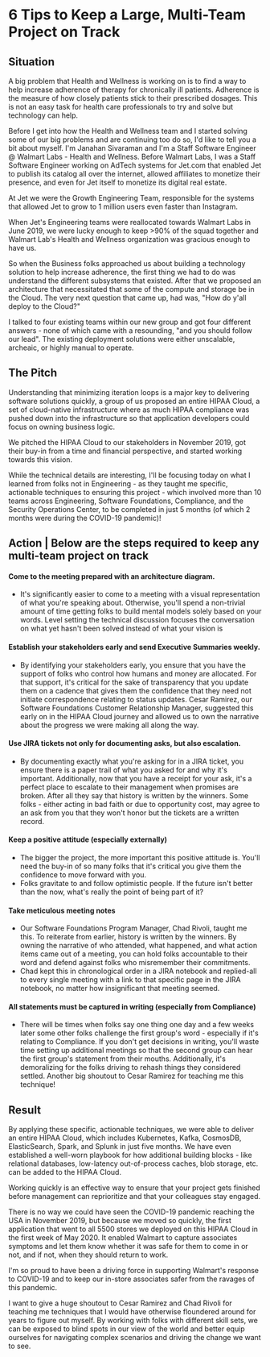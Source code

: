 # 6 Tips to Keep a Large, Multi-Team Project on Track

## Situation

A big problem that Health and Wellness is working on is to find a way to help increase adherence of therapy for chronically ill patients. Adherence is the measure of how closely patients stick to their prescribed dosages. This is not an easy task for health care professionals to try and solve but technology can help.

Before I get into how the Health and Wellness team and I started solving some of our big problems and are continuing too do so, I'd like to tell you a bit about myself. I'm Janahan Sivaraman and I'm a Staff Software Engineer @ Walmart Labs - Health and Wellness. Before Walmart Labs, I was a Staff Software Engineer working on AdTech systems for Jet.com that enabled Jet to publish its catalog all over the internet, allowed affiliates to monetize their presence, and even for Jet itself to monetize its digital real estate.

At Jet we were the Growth Engineering Team, responsible for the systems that allowed Jet to grow to 1 million users even faster than Instagram.

When Jet's Engineering teams were reallocated towards Walmart Labs in June 2019, we were lucky enough to keep >90% of the squad together and Walmart Lab's Health and Wellness organization was gracious enough to have us. 

So when the Business folks approached us about building a technology solution to help increase adherence, the first thing we had to do was understand the different subsystems that existed. After that we proposed an architecture that necessitated that some of the compute and storage be in the Cloud. The very next question that came up, had was, "How do y'all deploy to the Cloud?"

I talked to four existing teams within our new group and got four different answers - none of which came with a resounding, "and you should follow our lead". The existing deployment solutions were either unscalable, archeaic, or highly manual to operate.

## The Pitch

Understanding that minimizing iteration loops is a major key to delivering software solutions quickly, a group of us proposed an entire HIPAA Cloud, a set of cloud-native infrastructure where as much HIPAA compliance was pushed down into the infrastructure so that application developers could focus on owning business logic.

We pitched the HIPAA Cloud to our stakeholders in November 2019, got their buy-in from a time and financial perspective, and started working towards this vision.

While the technical details are interesting, I'll be focusing today on what I learned from folks not in Engineering - as they taught me specific, actionable techniques to ensuring this project - which involved more than 10 teams across Engineering, Software Foundations, Compliance, and the Security Operations Center, to be completed in just 5 months (of which 2 months were during the COVID-19 pandemic)!

## Action | Below are the steps required to keep any multi-team project on track 

#### Come to the meeting prepared with an architecture diagram.
  * It's significantly easier to come to a meeting with a visual representation of what you're speaking about. Otherwise, you'll spend a non-trivial amount of time getting folks to build mental models solely based on your words. Level setting the technical discussion focuses the conversation on what yet hasn't been solved instead of what your vision is
  
#### Establish your stakeholders early and send Executive Summaries weekly.
  * By identifying your stakeholders early, you ensure that you have the support of folks who control how humans and money are allocated. For that support, it's critical for the sake of transparency that you update them on a cadence that gives them the confidence that they need not initiate correspondence relating to status updates. Cesar Ramirez, our Software Foundations Customer Relationship Manager, suggested this early on in the HIPAA Cloud journey and allowed us to own the narrative about the progress we were making all along the way.
  
#### Use JIRA tickets not only for documenting asks, but also escalation.
  * By documenting exactly what you're asking for in a JIRA ticket, you ensure there is a paper trail of what you asked for and why it's important. Additionally, now that you have a receipt for your ask, it's a perfect place to escalate to their management when promises are broken. After all they say that history is written by the winners. Some folks - either acting in bad faith or due to opportunity cost, may agree to an ask from you that they won't honor but the tickets are a written record.
  
#### Keep a positive attitude (especially externally) 
 * The bigger the project, the more important this positive attitude is. You'll need the buy-in of so many folks that it's critical you give them the confidence to move forward with you.
 * Folks gravitate to and follow optimistic people. If the future isn't better than the now, what's really the point of being part of it?
 
#### Take meticulous meeting notes
 * Our Software Foundations Program Manager, Chad Rivoli, taught me this. To reiterate from earlier, history is written by the winners. By owning the narrative of who attended, what happened, and what action items came out of a meeting, you can hold folks accountable to their word and defend against folks who misremember their commitments.
 * Chad kept this in chronological order in a JIRA notebook and replied-all to every single meeting with a link to that specific page in the JIRA notebook, no matter how insignificant that meeting seemed.
 
#### All statements must be captured in writing (especially from Compliance)
  * There will be times when folks say one thing one day and a few weeks later some other folks challenge the first group's word - especially if it's relating to Compliance. If you don't get decisions in writing, you'll waste time setting up additional meetings so that the second group can hear the first group's statement from their mouths. Additionally, it's demoralizing for the folks driving to rehash things they considered settled. Another big shoutout to Cesar Ramirez for teaching me this technique!

## Result

By applying these specific, actionable techniques, we were able to deliver an entire HIPAA Cloud, which includes Kubernetes, Kafka, CosmosDB, ElasticSearch, Spark, and Splunk in just five months. We have even established a well-worn playbook for how additional building blocks - like relational databases, low-latency out-of-process caches, blob storage, etc. can be added to the HIPAA Cloud.

Working quickly is an effective way to ensure that your project gets finished before management can reprioritize and that your colleagues stay engaged. 

There is no way we could have seen the COVID-19 pandemic reaching the USA in November 2019, but because we moved so quickly, the first application that went to all 5500 stores we deployed on this HIPAA Cloud in the first week of May 2020. It enabled Walmart to capture associates symptoms and let them know whether it was safe for them to come in or not, and if not, when they should return to work.

I'm so proud to have been a driving force in supporting Walmart's response to COVID-19 and to keep our in-store associates safer from the ravages of this pandemic.

I want to give a huge shoutout to Cesar Ramirez and Chad Rivoli for teaching me techniques that I would have otherwise floundered around for years to figure out myself. By working with folks with different skill sets, we can be exposed to blind spots in our view of the world and better equip ourselves for navigating complex scenarios and driving the change we want to see.
